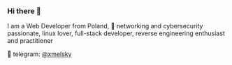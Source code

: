 ### Hi there 👋
I am a Web Developer from Poland, :yellow_heart: networking and cybersecurity passionate, linux lover, full-stack developer, reverse engineering enthusiast and practitioner    

:speech_balloon: telegram: [@xmelsky](https://t.me/dnsreverse)
<!--
**xmelsky/xmelsky** is a ✨ _special_ ✨ repository because its `README.md` (this file) appears on your GitHub profile.

Here are some ideas to get you started:

- 🔭 I’m currently working on ...
- 🌱 I’m currently learning ...
- 👯 I’m looking to collaborate on ...
- 🤔 I’m looking for help with ...
- 💬 Ask me about ...
- 📫 How to reach me: ...
- 😄 Pronouns: ...
- ⚡ Fun fact: ...
-->
